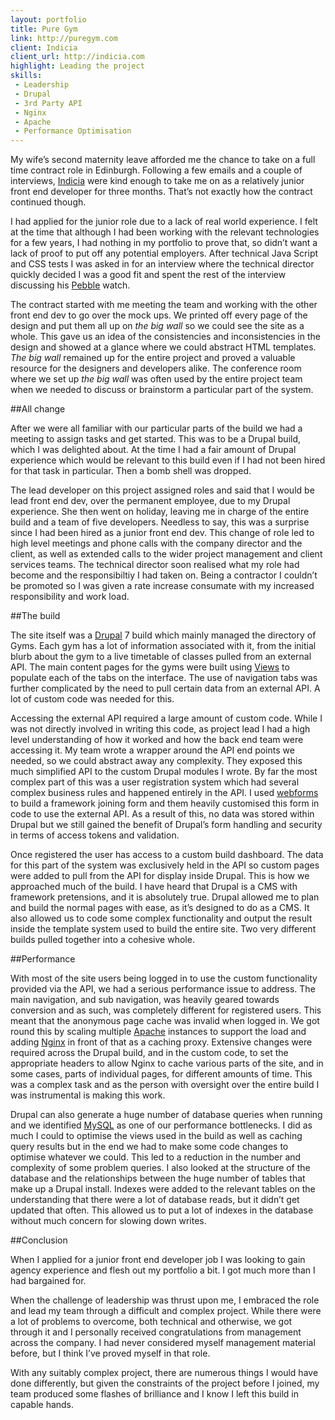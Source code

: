 ```yaml
---
layout: portfolio
title: Pure Gym
link: http://puregym.com
client: Indicia
client_url: http://indicia.com
highlight: Leading the project
skills:
 - Leadership
 - Drupal
 - 3rd Party API
 - Nginx
 - Apache
 - Performance Optimisation
---
```

My wife&rsquo;s second maternity leave afforded me the chance to take on a full time contract role in Edinburgh. Following a few emails and a couple of interviews, [Indicia](http://indicia.com) were kind enough to take me on as a relatively junior front end developer for three months. That&rsquo;s not exactly how the contract continued though.

I had applied for the junior role due to a lack of real world experience. I felt at the time that although I had been working with the relevant technologies for a few years, I had nothing in my portfolio to prove that, so didn&rsquo;t want a lack of proof to put off any potential employers. After technical Java Script and CSS tests I was asked in for an interview where the technical director quickly decided I was a good fit and spent the rest of the interview discussing his [Pebble](https://getpebble.com) watch.

The contract started with me meeting the team and working with the other front end dev to go over the mock ups. We printed off every page of the design and put them all up on *the big wall* so we could see the site as a whole. This gave us an idea of the consistencies and inconsistencies in the design and showed at a glance where we could abstract HTML templates. *The big wall* remained up for the entire project and proved a valuable resource for the designers and developers alike. The conference room where we set up *the big wall* was often used by the entire project team when we needed to discuss or brainstorm a particular part of the system.

##All change

After we were all familiar with our particular parts of the build we had a meeting to assign tasks and get started. This was to be a Drupal build, which I was delighted about. At the time I had a fair amount of Drupal experience which would be relevant to this build even if I had not been hired for that task in particular. Then a bomb shell was dropped.

The lead developer on this project assigned roles and said that I would be lead front end dev, over the permanent employee, due to my Drupal experience. She then went on holiday, leaving me in charge of the entire build and a team of five developers. Needless to say, this was a surprise since I had been hired as a junior front end dev. This change of role led to high level meetings and phone calls with the company director and the client, as well as extended calls to the wider project management and client services teams. The technical director soon realised what my role had become and the responsibiltiy I had taken on. Being a contractor I couldn&rsquo;t be promoted so I was given a rate increase consumate with my increased responsibility and work load.

##The build

The site itself was a [Drupal](http://drupal.org) 7 build which mainly managed the directory of Gyms. Each gym has a lot of information associated with it, from the initial blurb about the gym to a live timetable of classes pulled from an external API. The main content pages for the gyms were built using [Views](http://drupal.org/project/views) to populate each of the tabs on the interface. The use of navigation tabs was further complicated by the need to pull certain data from an external API. A lot of custom code was needed for this.

Accessing the external API required a large amount of custom code. While I was not directly involved in writing this code, as project lead I had a high level understanding of how it worked and how the back end team were accessing it. My team wrote a wrapper around the API end points we needed, so we could abstract away any complexity. They exposed this much simplified API to the custom Drupal modules I wrote. By far the most complex part of this was a user registration system which had several complex business rules and happened entirely in the API. I used [webforms](https://www.drupal.org/project/webform) to build a framework joining form and them heavily customised this form in code to use the external API. As a result of this, no data was stored within Drupal but we still gained the benefit of Drupal&rsquo;s form handling and security in terms of access tokens and validation.

Once registered the user has access to a custom build dashboard. The data for this part of the system was exclusively held in the API so custom pages were added to pull from the API for display inside Drupal. This is how we approached much of the build. I have heard that Drupal is a CMS with framework pretensions, and it is absolutely true. Drupal allowed me to plan and build the normal pages with ease, as it&rsquo;s designed to do as a CMS. It also allowed us to code some complex functionality and output the result inside the template system used to build the entire site. Two very different builds pulled together into a cohesive whole.

##Performance

With most of the site users being logged in to use the custom functionality provided via the API, we had a serious performance issue to address. The main navigation, and sub navigation, was heavily geared towards conversion and as such, was completely different for registered users. This meant that the anonymous page cache was invalid when logged in. We got round this by scaling multiple [Apache](https://httpd.apache.org/) instances to support the load and adding [Nginx](https://www.nginx.com/) in front of that as a caching proxy. Extensive changes were required across the Drupal build, and in the custom code, to set the appropriate headers to allow Nginx to cache various parts of the site, and in some cases, parts of individual pages, for different amounts of time. This was a complex task and as the person with oversight over the entire build I was instrumental is making this work.

Drupal can also generate a huge number of database queries when running and we identified [MySQL](https://www.mysql.com/) as one of our performance bottlenecks. I did as much I could to optimise the views used in the build as well as caching query results but in the end we had to make some code changes to optimise whatever we could. This led to a reduction in the number and complexity of some problem queries. I also looked at the structure of the database and the relationships between the huge number of tables that make up a Drupal install. Indexes were added to the relevant tables on the understanding that there were a lot of database reads, but it didn&rsquo;t get updated that often. This allowed us to put a lot of indexes in the database without much concern for slowing down writes.

##Conclusion

When I applied for a junior front end developer job I was looking to gain agency experience and flesh out my portfolio a bit. I got much more than I had bargained for.

When the challenge of leadership was thrust upon me, I embraced the role and lead my team through a difficult and complex project. While there were a lot of problems to overcome, both technical and otherwise, we got through it and I personally received congratulations from management across the company. I had never considered myself management material before, but I think I&rsquo;ve proved myself in that role.

With any suitably complex project, there are numerous things I would have done differently, but given the constraints of the project before I joined, my team produced some flashes of brilliance and I know I left this build in capable hands.
